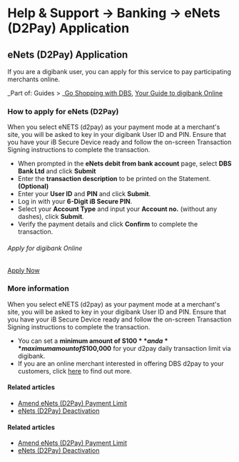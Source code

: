 # Help & Support -> Banking -> eNets (D2Pay) Application

## eNets (D2Pay) Application

If you are a digibank user, you can apply for this service to pay participating merchants online.

_Part of: Guides > _[Go Shopping with DBS](https://www.dbs.com.sg/personal/support/guide-shopping.html), [Your Guide to digibank Online](https://www.dbs.com.sg/personal/support/guide-ibanking.html)

### How to apply for eNets (D2Pay)

When you select eNETS (d2pay) as your payment mode at a merchant's site, you will be asked to key in your digibank User ID and PIN. Ensure that you have your iB Secure Device ready and follow the on-screen Transaction Signing instructions to complete the transaction.

  * When prompted in the **eNets debit from bank account** page, select **DBS Bank Ltd** and click **Submit**
  * Enter the **transaction description** to be printed on the Statement. **(Optional)**
  * Enter your **User ID** and **PIN** and click **Submit**.
  * Log in with your **6-Digit iB Secure PIN**.
  * Select your **Account Type** and input your **Account no.** (without any dashes), click **Submit**.
  * Verify the payment details and click **Confirm** to complete the transaction.



###### Apply for digibank Online

[Apply Now](https://internet-banking.dbs.com.sg/ibAPL/Welcome)   


### More information

When you select eNETS (d2pay) as your payment mode at a merchant's site, you will be asked to key in your digibank User ID and PIN. Ensure that you have your iB Secure Device ready and follow the on-screen Transaction Signing instructions to complete the transaction.

  * You can set a **minimum amount of S$100** and a **maximum amount of S$100,000** for your d2pay daily transaction limit via digibank. 
  * If you are an online merchant interested in offering DBS d2pay to your customers, click [here](https://www.dbs.com.sg/sme/day-to-day/collections/electronic-collections-and-bill-payments/d2pay) to find out more.



#### Related articles

  * [Amend eNets (D2Pay) Payment Limit](https://www.dbs.com.sg/personal/support/bank-payment-enets-d2pay-amend-payment-limit.html)
  * [eNets (D2Pay) Deactivation](https://www.dbs.com.sg/personal/support/bank-payment-enets-d2pay-deactivation.html)



#### Related articles

  * [Amend eNets (D2Pay) Payment Limit](https://www.dbs.com.sg/personal/support/bank-payment-enets-d2pay-amend-payment-limit.html)
  * [eNets (D2Pay) Deactivation](https://www.dbs.com.sg/personal/support/bank-payment-enets-d2pay-deactivation.html)


